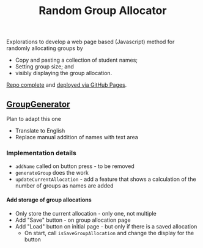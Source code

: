 ﻿---
tags: casa, teaching, visibly-random-groups, complex-instruction
title: Random Group Allocator
type: note
---
Explorations to develop a web page based (Javascript) method for randomly allocating groups by 

- Copy and pasting a collection of student names;
- Setting group size; and 
- visibly displaying the group allocation.

[Repo complete](https://github.com/djplaner/GroupGenerator) and [deployed via GitHub Pages](https://djplaner.github.io/GroupGenerator/).

## [GroupGenerator](https://github.com/togarci/GroupGenerator)

Plan to adapt this one

- Translate to English
- Replace manual addition of names with text area

### Implementation details

- `addName` called on button press - to be removed
- `generateGroup` does the work
- `updateCurrentAllocation` - add a feature that shows a calculation of the number of groups as names are added

#### Add storage of group allocations

- Only store the current allocation - only one, not multiple
- Add "Save" button - on group allocation page
- Add "Load" button on initial page - but only if there is a saved allocation
    - On start, call `isSaveGroupAllocation` and change the display for the button